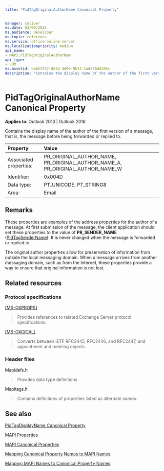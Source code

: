 ```yaml
---
title: "PidTagOriginalAuthorName Canonical Property"
 
 
manager: soliver
ms.date: 03/09/2015
ms.audience: Developer
ms.topic: reference
ms.service: office-online-server
ms.localizationpriority: medium
api_name:
- MAPI.PidTagOriginalAuthorNam
api_type:
- COM
ms.assetid: beb23742-d844-4d90-9b13-1ad376d4206c
description: "Contains the display name of the author of the first version of a message, that is, the message before being forwarded or replied to."
---
```


# PidTagOriginalAuthorName Canonical Property

  
  
**Applies to**: Outlook 2013 | Outlook 2016 
  
Contains the display name of the author of the first version of a message, that is, the message before being forwarded or replied to.
  
|Property |Value |
|:-----|:-----|
|Associated properties:  <br/> |PR_ORIGINAL_AUTHOR_NAME, PR_ORIGINAL_AUTHOR_NAME_A, PR_ORIGINAL_AUTHOR_NAME_W  <br/> |
|Identifier:  <br/> |0x004D  <br/> |
|Data type:  <br/> |PT_UNICODE, PT_STRING8  <br/> |
|Area:  <br/> |Email  <br/> |
   
## Remarks

These properties are examples of the address properties for the author of a message. At first submission of the message, the client application should set these properties to the value of **PR_SENDER_NAME** ([PidTagSenderName](pidtagsendername-canonical-property.md)). It is never changed when the message is forwarded or replied to.
  
The original author properties allow for preservation of information from outside the local messaging domain. When a message arrives from another messaging domain, such as from the Internet, these properties provide a way to ensure that original information is not lost.
  
## Related resources

### Protocol specifications

[[MS-OXPROPS]](https://msdn.microsoft.com/library/f6ab1613-aefe-447d-a49c-18217230b148%28Office.15%29.aspx)
  
> Provides references to related Exchange Server protocol specifications.
    
[[MS-OXCICAL]](https://msdn.microsoft.com/library/a685a040-5b69-4c84-b084-795113fb4012%28Office.15%29.aspx)
  
> Converts between IETF RFC2445, RFC2446, and RFC2447, and appointment and meeting objects.
    
### Header files

Mapidefs.h
  
> Provides data type definitions.
    
Mapitags.h
  
> Contains definitions of properties listed as alternate names.
    
## See also



[PidTagDisplayName Canonical Property](pidtagdisplayname-canonical-property.md)


[MAPI Properties](mapi-properties.md)
  
[MAPI Canonical Properties](mapi-canonical-properties.md)
  
[Mapping Canonical Property Names to MAPI Names](mapping-canonical-property-names-to-mapi-names.md)
  
[Mapping MAPI Names to Canonical Property Names](mapping-mapi-names-to-canonical-property-names.md)

